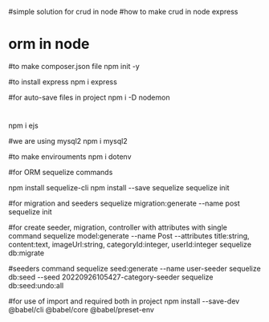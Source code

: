 #simple solution for crud in node
#how to make crud in node express
# orm in node


#to make composer.json file
npm init -y

#to install express
npm i express

#for auto-save files in project
npm i -D nodemon

#
npm i ejs

#we are using mysql2
npm i mysql2

#to make envirouments 
npm i dotenv

#for ORM sequelize commands

npm install sequelize-cli
npm install --save sequelize
sequelize init

#for migration and seeders
sequelize migration:generate --name post
sequelize init

#for create seeder, migration, controller with attributes with single command
sequelize model:generate --name Post --attributes title:string, content:text, imageUrl:string, categoryId:integer, userId:integer
sequelize db:migrate

#seeders command
sequelize seed:generate --name user-seeder
sequelize db:seed --seed 20220926105427-category-seeder
sequelize db:seed:undo:all 

#for use of import and required both in project
npm install --save-dev @babel/cli @babel/core @babel/preset-env
